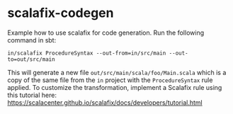 # scalafix-codegen

Example how to use scalafix for code generation.  Run the following command in
sbt:

```
in/scalafix ProcedureSyntax --out-from=in/src/main --out-to=out/src/main
```

This will generate a new file `out/src/main/scala/foo/Main.scala` which is a
copy of the same file from the `in` project with the `ProcedureSyntax` rule
applied. To customize the transformation, implement a Scalafix rule using
this tutorial here: https://scalacenter.github.io/scalafix/docs/developers/tutorial.html

